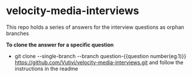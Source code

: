 # velocity-media-interviews

This repo holds a series of answers for the interview questions as orphan branches

**To clone the answer for a specific question**

* git clone --single-branch --branch question-{{question number(eg.1)}} https://github.com/Vutivi/velocity-media-interviews.git
and follow the instructions in the readme
